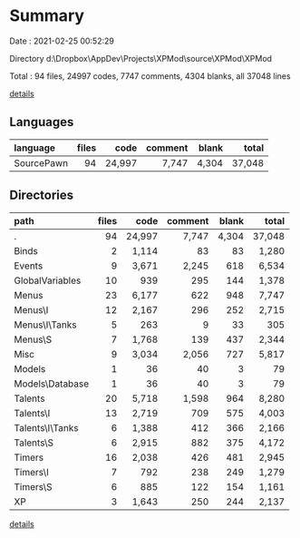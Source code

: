 # Summary

Date : 2021-02-25 00:52:29

Directory d:\Dropbox\AppDev\Projects\XPMod\source\XPMod\XPMod

Total : 94 files,  24997 codes, 7747 comments, 4304 blanks, all 37048 lines

[details](details.md)

## Languages
| language | files | code | comment | blank | total |
| :--- | ---: | ---: | ---: | ---: | ---: |
| SourcePawn | 94 | 24,997 | 7,747 | 4,304 | 37,048 |

## Directories
| path | files | code | comment | blank | total |
| :--- | ---: | ---: | ---: | ---: | ---: |
| . | 94 | 24,997 | 7,747 | 4,304 | 37,048 |
| Binds | 2 | 1,114 | 83 | 83 | 1,280 |
| Events | 9 | 3,671 | 2,245 | 618 | 6,534 |
| GlobalVariables | 10 | 939 | 295 | 144 | 1,378 |
| Menus | 23 | 6,177 | 622 | 948 | 7,747 |
| Menus\I | 12 | 2,167 | 296 | 252 | 2,715 |
| Menus\I\Tanks | 5 | 263 | 9 | 33 | 305 |
| Menus\S | 7 | 1,768 | 139 | 437 | 2,344 |
| Misc | 9 | 3,034 | 2,056 | 727 | 5,817 |
| Models | 1 | 36 | 40 | 3 | 79 |
| Models\Database | 1 | 36 | 40 | 3 | 79 |
| Talents | 20 | 5,718 | 1,598 | 964 | 8,280 |
| Talents\I | 13 | 2,719 | 709 | 575 | 4,003 |
| Talents\I\Tanks | 6 | 1,388 | 412 | 366 | 2,166 |
| Talents\S | 6 | 2,915 | 882 | 375 | 4,172 |
| Timers | 16 | 2,038 | 426 | 481 | 2,945 |
| Timers\I | 7 | 792 | 238 | 249 | 1,279 |
| Timers\S | 6 | 885 | 122 | 154 | 1,161 |
| XP | 3 | 1,643 | 250 | 244 | 2,137 |

[details](details.md)
